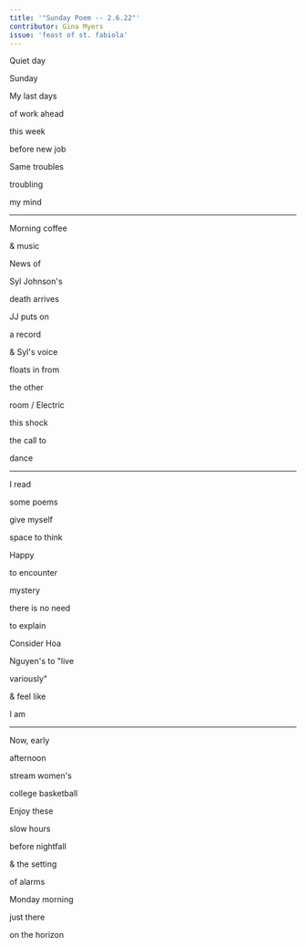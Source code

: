 ```yaml
---
title: '"Sunday Poem -- 2.6.22"'
contributor: Gina Myers
issue: 'feast of st. fabiola'
---
```


Quiet day

Sunday

My last days

of work ahead

this week

before new job

Same troubles

troubling

my mind

---

Morning coffee

& music

News of

Syl Johnson's

death arrives

JJ puts on

a record

& Syl's voice

floats in from

the other

room / Electric

this shock

the call to

dance

---

I read

some poems

give myself

space to think

Happy

to encounter

mystery

there is no need

to explain

Consider Hoa

Nguyen's to "live

variously"

& feel like

I am

---

Now, early

afternoon

stream women's

college basketball

Enjoy these

slow hours

before nightfall

& the setting

of alarms

Monday morning

just there

on the horizon
